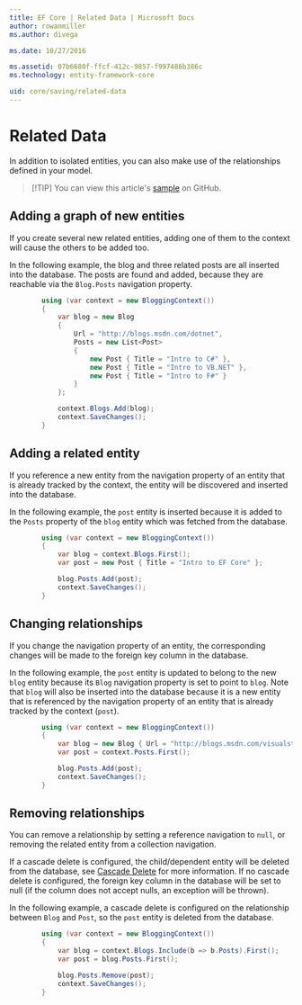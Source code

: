 ```yaml
---
title: EF Core | Related Data | Microsoft Docs
author: rowanmiller
ms.author: divega

ms.date: 10/27/2016

ms.assetid: 07b6680f-ffcf-412c-9857-f997486b386c
ms.technology: entity-framework-core

uid: core/saving/related-data
---
```

# Related Data

In addition to isolated entities, you can also make use of the relationships defined in your model.

> [!TIP] You can view this article's [sample](https://github.com/aspnet/EntityFramework.Docs/tree/master/samples/core/Saving/Saving/RelatedData/) on GitHub.

## Adding a graph of new entities

If you create several new related entities, adding one of them to the context will cause the others to be added too.

In the following example, the blog and three related posts are all inserted into the database. The posts are found and added, because they are reachable via the `Blog.Posts` navigation property.

<!-- [!code-csharp[Main](samples/core/Saving/Saving/RelatedData/Sample.cs)] -->
``` csharp
        using (var context = new BloggingContext())
        {
            var blog = new Blog
            {
                Url = "http://blogs.msdn.com/dotnet",
                Posts = new List<Post>
                {
                    new Post { Title = "Intro to C#" },
                    new Post { Title = "Intro to VB.NET" },
                    new Post { Title = "Intro to F#" }
                }
            };

            context.Blogs.Add(blog);
            context.SaveChanges();
        }
```

## Adding a related entity

If you reference a new entity from the navigation property of an entity that is already tracked by the context, the entity will be discovered and inserted into the database.

In the following example, the `post` entity is inserted because it is added to the `Posts` property of the `blog` entity which was fetched from the database.

<!-- [!code-csharp[Main](samples/core/Saving/Saving/RelatedData/Sample.cs)] -->
``` csharp
        using (var context = new BloggingContext())
        {
            var blog = context.Blogs.First();
            var post = new Post { Title = "Intro to EF Core" };

            blog.Posts.Add(post);
            context.SaveChanges();
        }
```

## Changing relationships

If you change the navigation property of an entity, the corresponding changes will be made to the foreign key column in the database.

In the following example, the `post` entity is updated to belong to the new `blog` entity because its `Blog` navigation property is set to point to `blog`. Note that `blog` will also be inserted into the database because it is a new entity that is referenced by the navigation property of an entity that is already tracked by the context (`post`).

<!-- [!code-csharp[Main](samples/core/Saving/Saving/RelatedData/Sample.cs)] -->
``` csharp
        using (var context = new BloggingContext())
        {
            var blog = new Blog { Url = "http://blogs.msdn.com/visualstudio" };
            var post = context.Posts.First();

            blog.Posts.Add(post);
            context.SaveChanges();
        }
```

## Removing relationships

You can remove a relationship by setting a reference navigation to `null`, or removing the related entity from a collection navigation.

If a cascade delete is configured, the child/dependent entity will be deleted from the database, see [Cascade Delete](cascade-delete.md) for more information. If no cascade delete is configured, the foreign key column in the database will be set to null (if the column does not accept nulls, an exception will be thrown).

In the following example, a cascade delete is configured on the relationship between `Blog` and `Post`, so the `post` entity is deleted from the database.

<!-- [!code-csharp[Main](samples/core/Saving/Saving/RelatedData/Sample.cs)] -->
``` csharp
        using (var context = new BloggingContext())
        {
            var blog = context.Blogs.Include(b => b.Posts).First();
            var post = blog.Posts.First();

            blog.Posts.Remove(post);
            context.SaveChanges();
        }
```
